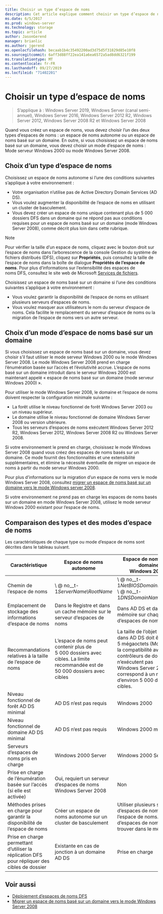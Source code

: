 ```yaml
---
title: Choisir un type d’espace de noms
description: Cet article explique comment choisir un type d’espace de noms.
ms.date: 6/5/2017
ms.prod: windows-server
ms.technology: storage
ms.topic: article
author: JasonGerend
manager: brianlic
ms.author: jgerend
ms.openlocfilehash: becaab1b4c35492200ad3d75d5f31829d85e10f8
ms.sourcegitcommit: 6aff3d88ff22ea141a6ea6572a5ad8dd6321f199
ms.translationtype: MT
ms.contentlocale: fr-FR
ms.lasthandoff: 09/27/2019
ms.locfileid: "71402201"
---
```

# <a name="choose-a-namespace-type"></a>Choisir un type d’espace de noms

> S’applique à : Windows Server 2019, Windows Server (canal semi-annuel), Windows Server 2016, Windows Server 2012 R2, Windows Server 2012, Windows Server 2008 R2 et Windows Server 2008

Quand vous créez un espace de noms, vous devez choisir l’un des deux types d’espaces de noms : un espace de noms autonome ou un espace de noms basé sur un domaine. En outre, si vous choisissez un espace de noms basé sur un domaine, vous devez choisir un mode d’espace de noms : Mode serveur Windows 2000 ou mode Windows Server 2008.

## <a name="choosing-a-namespace-type"></a>Choix d’un type d’espace de noms

Choisissez un espace de noms autonome si l’une des conditions suivantes s’applique à votre environnement :

-   Votre organisation n’utilise pas de Active Directory Domain Services (AD DS).
-   Vous voulez augmenter la disponibilité de l’espace de noms en utilisant un cluster de basculement.
-   Vous devez créer un espace de noms unique contenant plus de 5 000 dossiers DFS dans un domaine qui ne répond pas aux conditions requises pour un espace de noms basé sur un domaine (mode Windows Server 2008), comme décrit plus loin dans cette rubrique.

> [!NOTE]
> Pour vérifier la taille d’un espace de noms, cliquez avec le bouton droit sur l’espace de noms dans l’arborescence de la console Gestion du système de fichiers distribués (DFS), cliquez sur **Propriétés**, puis consultez la taille de l’espace de noms dans la boîte de dialogue **Propriétés de l’espace de noms**. Pour plus d’informations sur l’extensibilité des espaces de noms DFS, consultez le site web de Microsoft [Services de fichiers](https://technet.microsoft.com/library/cc771548.aspx).

Choisissez un espace de noms basé sur un domaine si l’une des conditions suivantes s’applique à votre environnement :

-   Vous voulez garantir la disponibilité de l’espace de noms en utilisant plusieurs serveurs d’espaces de noms.
-   Vous voulez masquer aux utilisateurs le nom du serveur d’espace de noms. Cela facilite le remplacement du serveur d’espace de noms ou la migration de l’espace de noms vers un autre serveur.

## <a name="choosing-a-domain-based-namespace-mode"></a>Choix d’un mode d’espace de noms basé sur un domaine

Si vous choisissez un espace de noms basé sur un domaine, vous devez choisir s’il faut utiliser le mode serveur Windows 2000 ou le mode Windows Server 2008. Le mode Windows Server 2008 prend en charge l’énumération basée sur l’accès et l’évolutivité accrue. L’espace de noms basé sur un domaine introduit dans le serveur Windows 2000 est maintenant appelé « espace de noms basé sur un domaine (mode serveur Windows 2000) ».

Pour utiliser le mode Windows Server 2008, le domaine et l’espace de noms doivent respecter la configuration minimale suivante :

-   La forêt utilise le niveau fonctionnel de forêt Windows Server 2003 ou un niveau supérieur.
-   Le domaine utilise le niveau fonctionnel de domaine Windows Server 2008 ou version ultérieure.
-   Tous les serveurs d’espaces de noms exécutent Windows Server 2012 R2, Windows Server 2012, Windows Server 2008 R2 ou Windows Server 2008.

Si votre environnement le prend en charge, choisissez le mode Windows Server 2008 quand vous créez des espaces de noms basés sur un domaine. Ce mode fournit des fonctionnalités et une extensibilité supplémentaires, et élimine la nécessité éventuelle de migrer un espace de noms à partir du mode serveur Windows 2000.

Pour plus d’informations sur la migration d’un espace de noms vers le mode Windows Server 2008, consultez [migrer un espace de noms basé sur un domaine vers le mode Windows server 2008](migrate-a-domain-based-namespace-to-windows-server-2008-mode.md).

Si votre environnement ne prend pas en charge les espaces de noms basés sur un domaine en mode Windows Server 2008, utilisez le mode serveur Windows 2000 existant pour l’espace de noms.

## <a name="comparing-namespace-types-and-modes"></a>Comparaison des types et des modes d’espace de noms

Les caractéristiques de chaque type ou mode d’espace de noms sont décrites dans le tableau suivant.

|Caractéristique|Espace de noms autonome|Espace de noms basé sur un domaine (mode Windows 2000 Server) |Espace de noms basé sur un domaine (mode Windows Server 2008) | 
|---|---|---|---|
|Chemin de l’espace de noms|\\ @ no__t-1*ServerName\RootName* |\\ @ no__t-1*NetBIOSDomainName\RootName* <br />\\ @ no__t-1*DNSDomainName\RootName*|\\ @ no__t-1*NetBIOSDomainName\RootName* <br /> \\ @ no__t-1*DNSDomainName\RootName*|
|Emplacement de stockage des informations d’espace de noms|Dans le Registre et dans un cache mémoire sur le serveur d’espaces de noms|Dans AD DS et dans un cache mémoire sur chaque serveur d’espaces de noms|Dans AD DS et dans un cache mémoire sur chaque serveur d’espaces de noms|
|Recommandations relatives à la taille de l’espace de noms|L’espace de noms peut contenir plus de 5 000 dossiers avec cibles. La limite recommandée est de 50 000 dossiers avec cibles|La taille de l’objet espace de noms dans AD DS doit être inférieure à 5 mégaoctets (Mo) pour maintenir la compatibilité avec les contrôleurs de domaine qui n’exécutent pas Windows Server 2008. Cela correspond à un maximum d’environ 5 000 dossiers avec cibles.|L’espace de noms peut contenir plus de 5 000 dossiers avec cibles. La limite recommandée est de 50 000 dossiers avec cibles |
|Niveau fonctionnel de forêt AD DS minimal|AD DS n’est pas requis|Windows 2000|Windows Server 2003|
|Niveau fonctionnel de domaine AD DS minimal|AD DS n’est pas requis|Windows 2000 mixte|Windows Server 2008|
|Serveurs d’espaces de noms pris en charge|Windows 2000 Server|Windows 2000 Server|Windows Server 2008|
|Prise en charge de l’énumération basée sur l’accès (si elle est activée)|Oui, requiert un serveur d’espaces de noms Windows Server 2008|Non|Oui|
|Méthodes prises en charge pour garantir la disponibilité de l’espace de noms|Créer un espace de noms autonome sur un cluster de basculement|Utiliser plusieurs serveurs d’espaces de noms pour héberger l’espace de noms. (Les serveurs d’espaces de noms doivent se trouver dans le même domaine.)|Utiliser plusieurs serveurs d’espaces de noms pour héberger l’espace de noms. (Les serveurs d’espaces de noms doivent se trouver dans le même domaine.)|
|Prise en charge permettant d’utiliser la réplication DFS pour répliquer des cibles de dossier|Existante en cas de jonction à un domaine AD DS|Prise en charge|Prise en charge|

## <a name="see-also"></a>Voir aussi

-   [Déploiement d’espaces de noms DFS](deploying-dfs-namespaces.md)
-   [Migrer un espace de noms basé sur un domaine vers le mode Windows Server 2008](migrate-a-domain-based-namespace-to-windows-server-2008-mode.md)


